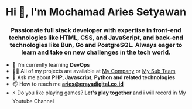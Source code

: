 <h1 align="center">Hi 👋, I'm Mochamad Aries Setyawan</h1>
<h3 align="center">Passionate full stack developer with expertise in front-end technologies like HTML, CSS, and JavaScript, and back-end technologies like Bun, Go and PostgreSQL. Always eager to learn and take on new challenges in the tech world.</h3>

- 🌱 I’m currently learning **DevOps**
- 👨‍💻 All of my projects are available at <a href="https://erayadigital.co.id">My Company</a> or <a href="https://inodreamstudio.com">My Sub Team</a>
- 💬 Ask me about **PHP, Javascript, Python and related technologies**
- 📫 How to reach me **aries@erayadigital.co.id**
- ⚡ Do you like playing games? **Let's play together** and i will record in My Youtube Channel
